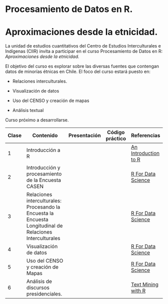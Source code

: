 # Procesamiento de Datos en R.

# Aproximaciones desde la etnicidad.

La unidad de estudios cuantitativos del Centro de Estudios Interculturales e Indígenas (CIIR) invita a participar en el curso Procesamiento de Datos en R: *Aproximaciones desde la etnicidad.*

El objetivo del curso es explorar sobre las diversas fuentes que contengan datos de minorías étnicas en Chile. El foco del curso estará puesto en:

-   Relaciones interculturales.

-   Visualización de datos

-   Uso del CENSO y creación de mapas

-   Análisis textual

Curso próximo a desarrollarse.

| Clase | Contenido                                                                                                 | Presentación | Código práctico | Referencias                                                                |
|-------|-----------------------------------------------------------------------------------------------------------|--------------|-----------------|----------------------------------------------------------------------------|
| 1     | Introducción a R                                                                                          |              |                 | [An Introduction to R](https://intro2r.com "An Introduction to R [Libro]") |
| 2     | Introducción y procesamiento de la Encuesta CASEN                                                         |              |                 | [R For Data Science](https://r4ds.had.co.nz/ "R For Data Science")         |
| 3     | Relaciones interculturales: Procesando la Encuesta la Encuesta Longitudinal de Relaciones Interculturales |              |                 | [R For Data Science](https://r4ds.had.co.nz/ "R For Data Science")         |
| 4     | Visualización de datos                                                                                    |              |                 | [R For Data Science](https://r4ds.had.co.nz/ "R For Data Science")         |
| 5     | Uso del CENSO y creación de Mapas                                                                         |              |                 | [R For Data Science](https://r4ds.had.co.nz/ "R For Data Science")         |
| 6     | Análisis de discursos presidenciales.                                                                     |              |                 | [Text Mining with R](https://www.tidytextmining.com/)                      |

